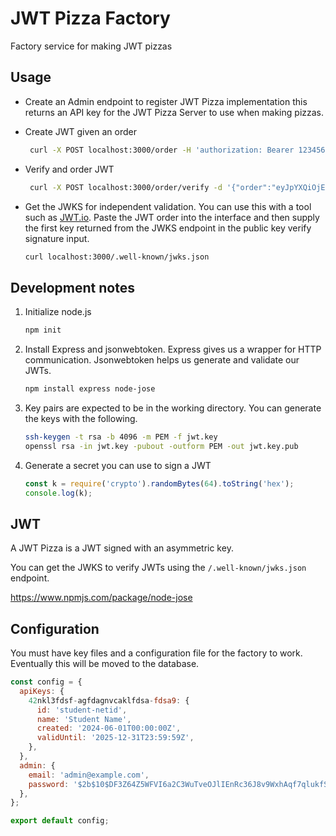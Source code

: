 # JWT Pizza Factory

Factory service for making JWT pizzas

## Usage

- Create an Admin endpoint to register JWT Pizza implementation this returns an API key for the JWT Pizza Server to use when making pizzas.

- Create JWT given an order

  ```sh
   curl -X POST localhost:3000/order -H 'authorization: Bearer 123456' -d '{"diner": {"name":"joe"}, "order": {"pizzas":["pep", "cheese"]}}' -H 'Content-Type: application/json'
  ```

- Verify and order JWT

  ```sh
   curl -X POST localhost:3000/order/verify -d '{"order":"eyJpYXQiOjE3MTUwMTI5NTYsImV4cCI6MTcxNTA5OTM1NiwiaXNzIjoiY3MzMjkuY2xpY2siLCJhbGciOiJSUzI1NiIsImtpZCI6IjE0bk5YT21jaWt6emlWZWNIcWE1UmMzOENPM1BVSmJuT2MzazJJdEtDZlEifQ.eyJmYWN0b3J5QXV0aCI6eyJpZCI6InN0dWRlbnQtbmV0aWQiLCJuYW1lIjoiU3R1ZGVudCBOYW1lIiwiY3JlYXRlZCI6IjIwMjQtMDYtMDFUMDA6MDA6MDBaIiwidmFsaWRVbnRpbCI6IjIwMjUtMTItMzFUMjM6NTk6NTlaIn0sImRpbmVyIjp7Im5hbWUiOiJqb2UifSwib3JkZXIiOnsicGl6emFzIjpbInBlcCIsImNoZWVzZSJdfX0.MTGE6-SvbDpxO6tr6f-57CDfnaqTdwryxjS3RFRaKu8pUemG43k15Nxx4-3SFMU0eULU_JMVrEq8fWJ82-0XV9UwLMxsZHc9R5xhdcvLg0fScAvg3SaC8ZVui1AqIt_yUw79-AABEIlaYx-2dhdJKhZQhM9QFSpRKF3DmYXkOpN6VGw8kMCo-kAra9W_H3kzD52vY_3QWiB6uO4V14p8U7Caz9cDPnEvRJKE3CjC0vJh-d5MF0O3z80ajcCx0GRIv8BIpy8ca1Xg-CyqGEx6YH2oqV9QFLNQfzj5Aba_AonTAAMDtQMpVwbrNizFDKXF75-9FcX1_PdtjfX_YUhEpZBQ-Y7peODb0dp29i-7HrWWhAUH_bvR_c9i8PXVw4YBBJV5tpKhN0aw-Fj4ZfV7ZoK_y5WWQvb-zvYoLp4mb5i6btLvS7AEdDCy7RqSyeatNYPK2AifHbJmaKpXiV-d5vMXSuHHcjTM4_BWPXX6sb_5R_nr5rKWH7_aJO2zNDtR5GXY5P-4SatlfjTCu5vaYIcCxCM7BajMQOg5R8iE4hrI4q0Qdw4vOIe5gM3yeAkaqlQiMFH8EnJkV1qdmApEO7P9QTG6rc7toG5LwJkjHWFfV7ETSWfCw0u9Jacwozbp1KrMcGdXvlLVyTM3i5f5OazqrZJNLsbBEX2euhTYh_w"}' -H 'Content-Type: application/json'
  ```

- Get the JWKS for independent validation. You can use this with a tool such as [JWT.io](https://jwt.io). Paste the JWT order into the interface and then supply the first key returned from the JWKS endpoint in the public key verify signature input.

  ```sh
  curl localhost:3000/.well-known/jwks.json
  ```

## Development notes

1.  Initialize node.js
    ```sh
    npm init
    ```
1.  Install Express and jsonwebtoken. Express gives us a wrapper for HTTP communication. Jsonwebtoken helps us generate and validate our JWTs.
    ```sh
    npm install express node-jose
    ```
1.  Key pairs are expected to be in the working directory. You can generate the keys with the following.

    ```sh
    ssh-keygen -t rsa -b 4096 -m PEM -f jwt.key
    openssl rsa -in jwt.key -pubout -outform PEM -out jwt.key.pub
    ```

1.  Generate a secret you can use to sign a JWT
    ```js
    const k = require('crypto').randomBytes(64).toString('hex');
    console.log(k);
    ```

## JWT

A JWT Pizza is a JWT signed with an asymmetric key.

You can get the JWKS to verify JWTs using the `/.well-known/jwks.json` endpoint.

https://www.npmjs.com/package/node-jose

## Configuration

You must have key files and a configuration file for the factory to work. Eventually this will be moved to the database.

```js
const config = {
  apiKeys: {
    42nkl3fdsf-agfdagnvcaklfdsa-fdsa9: {
      id: 'student-netid',
      name: 'Student Name',
      created: '2024-06-01T00:00:00Z',
      validUntil: '2025-12-31T23:59:59Z',
    },
  },
  admin: {
    email: 'admin@example.com',
    password: '$2b$10$DF3Z64Z5WFVI6a2C3WuTveOJlIEnRc36J8v9WxhAqf7qlukfS2YRa',
  },
};

export default config;
```
